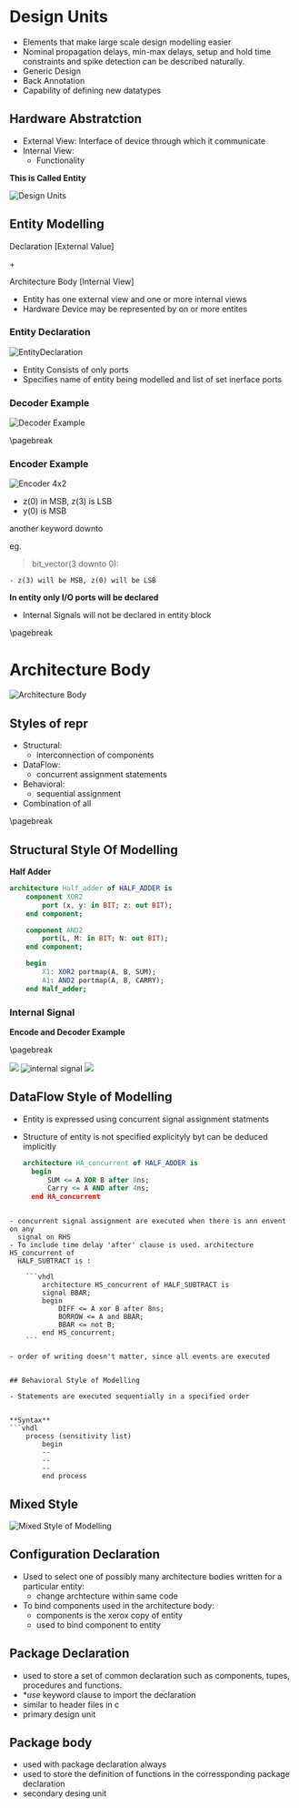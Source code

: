 # Design Units

- Elements that make large scale design modelling easier
- Nominal propagation delays, min-max delays, setup and hold time
  constraints and spike detection can be described naturally.
- Generic Design
- Back Annotation
- Capability of defining new datatypes


## Hardware Abstratction

- External View:
  Interface of device through which it communicate
- Internal View:
	- Functionality

**This is Called Entity**

![Design Units](img/DesignUnits.png)


## Entity Modelling

Declaration [External Value]

\+

Architecture Body [Internal View]


- Entity has one external view and one or more internal views
- Hardware Device may be represented by on or more entites

### Entity Declaration

![EntityDeclaration](img/EntityDeclaration.png)

- Entity Consists of only ports
- Specifies name of entity being modelled and list of set inerface ports

### Decoder Example
![Decoder Example](img/DecoderEg.png)

\pagebreak

### Encoder Example
![Encoder 4x2](img/Encoder4x2.png)

- z(0) in MSB, z(3) is LSB
- y(0) is MSB

another keyword downto

eg.

> bit_vector(3 downto 0):

	- z(3) will be MSB, z(0) will be LSB


**In entity only I/O ports will be declared**

- Internal Signals will not be declared in entity block

\pagebreak

# Architecture Body

![Architecture Body](img/image_2020-07-22-12-21-01.png)

## Styles of repr
- Structural:
	- interconnection of components
- DataFlow:
	- concurrent assignment statements
- Behavioral:
	- sequential assignment
- Combination of all

\pagebreak

## Structural Style Of Modelling

**Half Adder**

```vhdl
architecture Half_adder of HALF_ADDER is
	component XOR2
		port (x, y: in BIT; z: out BIT);
	end component;

	component AND2
		port(L, M: in BIT; N: out BIT);
	end component;

	begin
		X1: XOR2 portmap(A, B, SUM);
		A1: AND2 portmap(A, B, CARRY);
	end Half_adder;
```

### Internal Signal

**Encode and Decoder Example**

\pagebreak

![](img/lecture2_somehting.png)
![internal signal](img/lecture2_something2.png)
![](img/lecture2_something3.png)


## DataFlow Style of Modelling

- Entity is expressed using concurrent signal assignment statments
- Structure of entity is not specified explicityly byt can be deduced
  implicitly

  ```vhdl
  architecture HA_concurrent of HALF_ADDER is
  	begin
		SUM <= A XOR B after 8ns;
		Carry <= A AND after 4ns;
	end HA_concurrent
```

- concurrent signal assignment are executed when there is ann envent on any
  signal on RHS
- To include time delay 'after' clause is used. architecture HS_concurrent of
  HALF_SUBTRACT is :

  	```vhdl
		architecture HS_concurrent of HALF_SUBTRACT is
		signal BBAR;
		begin
			DIFF <= A xor B after 8ns;
			BORROW <= A and BBAR;
			BBAR <= not B;
		end HS_concurrent;
	```

- order of writing doesn't matter, since all events are executed


## Behavioral Style of Modelling

- Statements are executed sequentially in a specified order


**Syntax**
```vhdl
	process (sensitivity list)
		begin
		--
		--
		--
		end process
```

## Mixed Style

![Mixed Style of Modelling](img/MixelStyle.png)


## Configuration Declaration

- Used to select one of possibly many architecture bodies written for a
  particular entity:
	- change archtecture within same code
- To bind components used in the architecture body:
	- components is the xerox copy of entity
	- used to bind component to entity

## Package Declaration

- used to store a set of common declaration such as components, tupes,
  procedures and functions.
- **use* keyword clause to import the declaration
- similar to header files in c
- primary design unit

## Package body
- used with package declaration always
- used to store the definition of functions in the corressponding package
  declaration
- secondary desing unit
